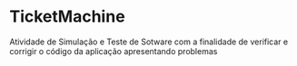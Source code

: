 # TicketMachine
Atividade de Simulação e Teste de Sotware com a finalidade de verificar e corrigir o código da aplicação apresentando problemas
